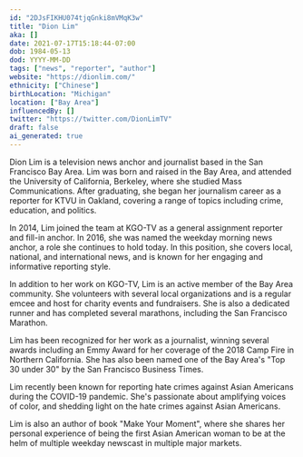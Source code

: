 ```yaml
---
id: "2DJsFIKHU074tjqGnki8mVMqK3w"
title: "Dion Lim"
aka: []
date: 2021-07-17T15:18:44-07:00
dob: 1984-05-13
dod: YYYY-MM-DD
tags: ["news", "reporter", "author"]
website: "https://dionlim.com/"
ethnicity: ["Chinese"]
birthLocation: "Michigan"
location: ["Bay Area"]
influencedBy: []
twitter: "https://twitter.com/DionLimTV"
draft: false
ai_generated: true
---
```


Dion Lim is a television news anchor and journalist based in the San Francisco
Bay Area. Lim was born and raised in the Bay Area, and attended the University
of California, Berkeley, where she studied Mass Communications. After
graduating, she began her journalism career as a reporter for KTVU in Oakland,
covering a range of topics including crime, education, and politics.

In 2014, Lim joined the team at KGO-TV as a general assignment reporter and
fill-in anchor. In 2016, she was named the weekday morning news anchor, a role
she continues to hold today. In this position, she covers local, national, and
international news, and is known for her engaging and informative reporting
style.

In addition to her work on KGO-TV, Lim is an active member of the Bay Area
community. She volunteers with several local organizations and is a regular
emcee and host for charity events and fundraisers. She is also a dedicated
runner and has completed several marathons, including the San Francisco
Marathon.

Lim has been recognized for her work as a journalist, winning several awards
including an Emmy Award for her coverage of the 2018 Camp Fire in Northern
California. She has also been named one of the Bay Area's "Top 30 under 30" by
the San Francisco Business Times.

Lim recently been known for reporting hate crimes against Asian Americans during
the COVID-19 pandemic. She's passionate about amplifying voices of color, and
shedding light on the hate crimes against Asian Americans.

Lim is also an author of book "Make Your Moment", where she shares her personal
experience of being the first Asian American woman to be at the helm of multiple
weekday newscast in multiple major markets.
